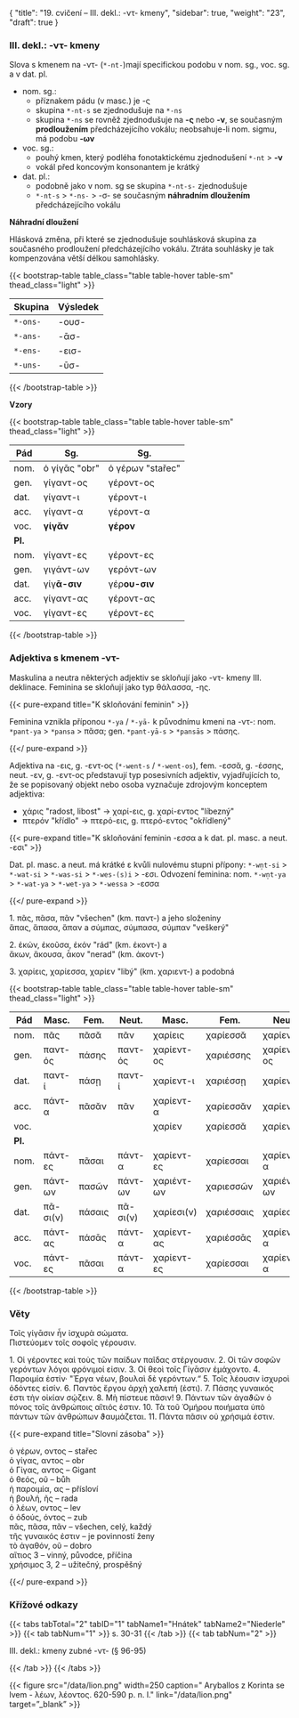 {
"title": "19. cvičení – III. dekl.: -ντ- kmeny",
    "sidebar": true,
    "weight": "23",
"draft": true
}

### III. dekl.: -ντ- kmeny

Slova s kmenem na  -ντ- (`*-nt-`)mají specifickou podobu v nom. sg., voc. sg. a v dat. pl. 

- nom. sg.:
  - příznakem pádu (v masc.) je -ς
  - skupina `*-nt-s` se zjednodušuje na `*-ns`
  - skupina `*-ns` se rovněž zjednodušuje na **-ς** nebo **-ν**, se současným **prodloužením** předcházejícího vokálu; neobsahuje-li nom. sigmu, má podobu **-ων** 
- voc. sg.:
  - pouhý kmen, který podléha fonotaktickému zjednodušení `*-nt` > **-ν**
  - vokál před koncovým konsonantem je krátký 
- dat. pl.:
  - podobně jako v nom. sg se skupina `*-nt-s-` zjednodušuje
  - `*-nt-s` > `*-ns-` > -σ- se současným **náhradním dloužením** předcházejícího vokálu

**Náhradní dloužení**

Hlásková změna, při které se zjednodušuje souhlásková skupina za současného prodloužení předcházejícího vokálu. Ztráta souhlásky je tak kompenzována větší délkou samohlásky. 

{{< bootstrap-table table_class="table table-hover table-sm" thead_class="light" >}}

| Skupina  | Výsledek |
| -------- | -------- |
| `*-ons-` | -ουσ-    |
| `*-ans-` | -ᾱσ-     |
| `*-ens-` | -εισ-    |
| `*-uns-` | -ῡσ-     |

{{< /bootstrap-table >}}

**Vzory**

{{< bootstrap-table table_class="table table-hover table-sm" thead_class="light" >}}

| Pád     | Sg.           | Sg.              |
| ------- | ------------- | ---------------- |
| nom.    | ὁ γίγᾱς "obr" | ὁ γέρων "stařec" |
| gen.    | γίγαντ-ος     | γέροντ-ος        |
| dat.    | γίγαντ-ι      | γέροντ-ι         |
| acc.    | γίγαντ-α      | γέροντ-α         |
| voc.    | **γίγᾰν**     | **γέρον**        |
| **Pl.** |               |                  |
| nom.    | γίγαντ-ες     | γέροντ-ες        |
| gen.    | γιγάντ-ων     | γερόντ-ων        |
| dat.    | γίγ**ᾱ-σιν**  | γέρ**ου-σιν**    |
| acc.    | γίγαντ-ας     | γέροντ-ας        |
| voc.    | γίγαντ-ες     | γέροντ-ες        |

{{< /bootstrap-table >}}

### Adjektiva s kmenem -ντ-

Maskulina a neutra některých adjektiv se skloňují jako -ντ- kmeny III. deklinace. Feminina se skloňují jako typ θάλασσα, -ης. 

{{< pure-expand title="K skloňování feminin" >}}      

Feminina vznikla příponou `*-ya` / `*-yā-` k původnímu kmeni na -ντ-: nom. `*pant-ya` > `*pansa` > πᾶσα; gen. `*pant-yā-s` > `*pansās` > πάσης.

{{</ pure-expand >}}

Adjektiva na -εις, g. -εντ-ος (`*-went-s` / `*-went-os`), fem. -εσσᾰ, g. -έσσης, neut. -εν, g. -εντ-ος  představují typ posesivních adjektiv, vyjadřujících to, že se popisovaný objekt nebo osoba vyznačuje zdrojovým konceptem adjektiva:

- χάρις "radost, libost" → χαρί-εις, g. χαρί-εντος "líbezný"
- πτερόν "křídlo" → πτερό-εις, g. πτερό-εντος "okřídlený"

{{< pure-expand title="K skloňování feminin -εσσα a k dat. pl. masc. a neut. -εσι" >}}      

Dat. pl. masc. a neut. má krátké ε kvůli nulovému stupni přípony: `*-wn̩t-si` > `*-wat-si` > `*-was-si` > `*-wes-(s)i` > -εσι. Odvození feminina: nom. `*-wn̩t-ya` > `*-wat-ya` > `*-wet-ya` > `*-wessa` > -εσσα 

{{</ pure-expand >}} 

1\. πᾶς, πᾶσα, πᾶν "všechen" (km. παντ-) a jeho složeniny  
ἅπας, ἅπασα, ἅπαν a σύμπας, σύμπασα, σύμπαν "veškerý"

2\. ἑκών, ἑκοῦσα, ἑκόν "rád" (km. ἑκοντ-) a  
ἄκων, ἄκουσα, ἆκον "nerad" (km. ἀκοντ-)

3\. χαρίεις, χαρίεσσα, χαρίεν "libý" (km. χαριεντ-) a podobná

{{< bootstrap-table table_class="table table-hover table-sm" thead_class="light" >}}

| Pád     | Masc.    | Fem.   | Neut.    | Masc.      | Fem.       | Neut.      |
| ------- | -------- | ------ | -------- | ---------- | ---------- | ---------- |
| nom.    | πᾶς      | πᾶσᾰ   | πᾶν      | χαρίεις    | χαρίεσσᾰ   | χαρίεν     |
| gen.    | παντ-ός  | πάσης  | παντ-ός  | χαρίεντ-ος | χαριέσσης  | χαρίεντ-ος |
| dat.    | παντ-ί   | πάσῃ   | παντ-ί   | χαρίεντ-ι  | χαριέσσῃ   | χαρίεντ-ι  |
| acc.    | πάντ-α   | πᾶσᾰν  | πᾶν      | χαρίεντ-α  | χαρίεσσᾰν  | χαρίεν     |
| voc.    |          |        |          | χαρίεν     | χαρίεσσᾰ   | χαρίεν     |
| **Pl.** |          |        |          |            |            |            |
| nom.    | πάντ-ες  | πᾶσαι  | πάντ-α   | χαρίεντ-ες | χαρίεσσαι  | χαρίεντ-α  |
| gen.    | πάντ-ων  | πασῶν  | πάντ-ων  | χαριέντ-ων | χαριεσσῶν  | χαριέντ-ων |
| dat.    | πᾶ-σι(ν) | πάσαις | πᾶ-σι(ν) | χαρίεσι(ν) | χαριέσσαις | χαρίεσι(ν) |
| acc.    | πάντ-ας  | πάσᾱς  | πάντ-α   | χαρίεντ-ας | χαριέσσᾱς  | χαρίεντ-α  |
| voc.    | πάντ-ες  | πᾶσαι  | πάντ-α   | χαρίεντ-ες | χαρίεσσαι  | χαρίεντ-α  |

{{< /bootstrap-table >}}

### Věty

Τοῖς γίγᾱσιν ἦν ἰσχυρὰ σώματα.  
Πιστεύομεν τοῖς σοφοῖς γέρουσιν.

1\. Οἱ γέροντες καὶ τοὺς τῶν παίδων παῖδας στέργουσιν. 2. Οἱ τῶν σοφῶν γερόντων λόγοι φρόνιμοί εἰσιν. 3. Οἱ θεοὶ τοῖς Γίγᾱσιν ἐμάχοντο. 4. Παροιμία ἐστίν· "Ἐργα νέων, βουλαὶ δὲ γερόντων.“ 5. Τοῖς λέουσιν ἰσχυροὶ ὀδόντες εἰσίν. 6. Παντὸς ἔργου ἀρχὴ χαλεπή (ἐστι). 7. Πάσης γυναικός ἐστι τὴν οἰκίαν σῴζειν. 8. Μὴ πίστευε πᾶσιν! 9. Πάντων τῶν ἀγαϑῶν ὁ πόνος τοῖς ἀνθρώποις αἴτιός ἐστιν. 10. Τὰ τοῦ Ὁμήρου ποιήματα ὑπὸ πάντων τῶν ἀνθρώπων ϑαυμάζεται. 11. Πάντα πᾶσιν
οὐ χρήσιμά ἐστιν.

{{< pure-expand title="Slovní zásoba" >}}      

ὁ γέρων, οντος – stařec   
ὁ γίγας, αντος – obr  
ὁ Γίγας, αντος – Gigant   
ὁ θεός, οῦ – bůh  
ἡ παροιμία, ας – přísloví  
ἡ βουλή, ῆς – rada  
ὁ λέων, οντος – lev  
ὁ ὀδούς, όντος – zub  
πᾶς, πᾶσα, πᾶν – všechen, celý, každý   
τῆς γυναικός ἐστιν – je povinností ženy   
τὸ ἀγαθόν, οῦ – dobro  
αἴτιος 3 – vinný, původce, příčina   
χρήσιμος 3, 2 – užitečný, prospěšný   

{{</ pure-expand >}}

### Křížové odkazy

{{< tabs tabTotal="2" tabID="1" tabName1="Hnátek" tabName2="Niederle" >}}
{{< tab tabNum="1" >}}
s. 30-31
{{< /tab >}}
{{< tab tabNum="2" >}}

III. dekl.: kmeny zubné -ντ- (§ 96-95) 

{{< /tab >}}
{{< /tabs >}}

{{< figure src="/data/lion.png" width=250 caption=" Aryballos z Korinta se lvem - λέων, λέοντος. 620-590 p. n. l." link="/data/lion.png" target=”_blank” >}}